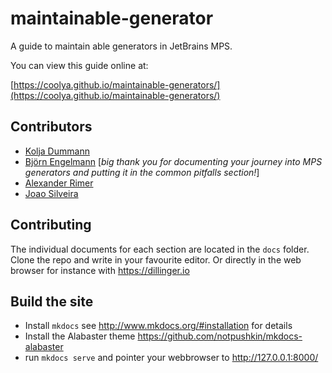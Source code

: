 # maintainable-generator
A guide to maintain able generators in JetBrains MPS. 

You can view this guide online at: 

[https://coolya.github.io/maintainable-generators/](https://coolya.github.io/maintainable-generators/)

## Contributors 
- [Kolja Dummann](https://github.com/coolya)  
- [Björn Engelmann](https://github.com/bj2015) [*big thank you for documenting your journey into MPS generators and putting it in the common pitfalls section!*]
- [Alexander Rimer](https://github.com/arimer)
- [Joao Silveira](https://github.com/joao-silveira)
## Contributing
The individual documents for each section are located in the `docs` folder. Clone the repo and write in your favourite editor. Or directly in the web browser for instance with https://dillinger.io 
## Build the site
- Install `mkdocs` see http://www.mkdocs.org/#installation for details
- Install the Alabaster theme https://github.com/notpushkin/mkdocs-alabaster
- run `mkdocs serve` and pointer your webbrowser to http://127.0.0.1:8000/
